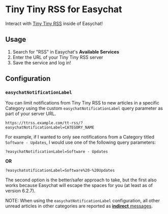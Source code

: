 # Tiny Tiny RSS for Easychat

Interact with [Tiny Tiny RSS](https://tt-rss.org/) inside of Easychat!

## Usage

1. Search for "RSS" in Easychat's **Available Services**
2. Enter the URL of your Tiny Tiny RSS server
3. Save the service and log in!

## Configuration

### `easychatNotificationLabel`

You can limit notifications from Tiny Tiny RSS to new articles in a specific
Category using the custom `easychatNotificationLabel` query parameter as part of
your server URL.

```
https://ttrss.example.com/tt-rss/?easychatNotificationLabel=CATEGORY_NAME
```

For example, if I wanted to only see notifications from a Category titled
`Software - Updates`, I would use one of the following query parameters:

```
?easychatNotificationLabel=Software - Updates
```
**OR**
```
?easychatotificationLabel=Software%20-%20Updates
```

The second option is the better/safer approach to take, but the first also works
because Easychat will escape the spaces for you (at least as of version 6.2.7).

NOTE: When using the `easychatNotificationLabel` configuration, all other unread
articles in other categories are reported as [**indirect**
messages](https://github.com/ferdium/ferdium-recipes/blob/main/docs/frontend_api.md#setbadgedirectmessages-indirectmessages).
